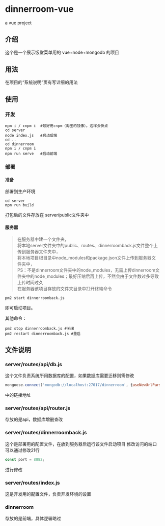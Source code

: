 # dinnerroom-vue
a vue project


## 介绍
这个是一个展示饭堂菜单用的 vue+node+mongodb 的项目

## 用法
在项目的“系统说明”页有写详细的用法

## 使用
### 开发
```
npm i / cnpm i  #最好用cnpm（淘宝的镜像），这样会快点
cd server       
node index.js   #启动后端
cd .. 
cd dinnerroom
npm i / cnpm i  
npm run serve   #启动前端
```
### 部署
#### 准备
部署到生产环境
```
cd server
npm run build
```
打包后的文件存放在 server/public文件夹中

#### 服务器
> 在服务器中建一个文件夹，   
> 将本地server文件夹中的public、routes、dinnerroomback.js文件整个上传到服务器文件夹中，          
> 将本地项目根目录中node_modules和package.json文件上传到服务器文件夹中，          
  PS：不是dinnerroom文件夹中的node_modules，无需上传dinnerroom文件夹中的node_modules；最好压缩后再上传，不然会由于文件数过多导致上传时间过久    
> 在服务器该项目存放的文件夹目录中打开终端命令     
```
pm2 start dinnerroomback.js
```
即可启动项目。

其他命令：
```
pm2 stop dinnerroomback.js #关闭
pm2 restart dinnerroomback.js #重启
```

## 文件说明
### server/routes/api/db.js
这个文件负责系统所用数据库的配置，如果数据库需要迁移则需修改
```javascript
mongoose.connect('mongodb://localhost:27017/dinnerroom', {useNewUrlParser:true})
```
中的链接地址

### server/routes/api/router.js
存放的是api，数据库增删查改

### server/routes/dinnerroomback.js
这个是部署用的配置文件，在放到服务器后运行该文件启动项目
修改访问的端口可以通过修改21行
```javascript
const port = 8082;
```
进行修改

### server/routes/index.js
这是开发用的配置文件，负责开发环境的设置

### dinnerroom
存放的是前端，具体逻辑略过

